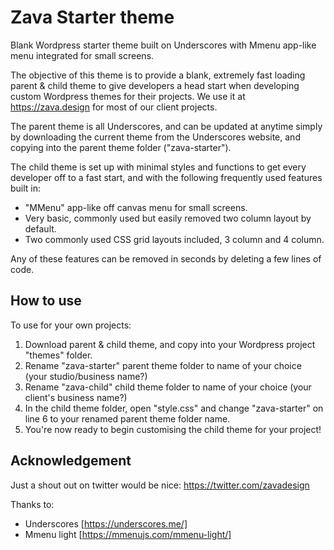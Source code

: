 # Zava Starter theme

Blank Wordpress starter theme built on Underscores with Mmenu app-like menu integrated for small screens.

The objective of this theme is to provide a blank, extremely fast loading parent & child theme to give developers a head start when developing custom Wordpress themes for their projects. We use it at https://zava.design for most of our client projects.

The parent theme is all Underscores, and can be updated at anytime simply by downloading the current theme from the Underscores website, and copying into the parent theme folder ("zava-starter").

The child theme is set up with minimal styles and functions to get every developer off to a fast start, and with the following frequently used features built in:
- "MMenu" app-like off canvas menu for small screens.
- Very basic, commonly used but easily removed two column layout by default.
- Two commonly used CSS grid layouts included, 3 column and 4 column.

Any of these features can be removed in seconds by deleting a few lines of code.

## How to use

To use for your own projects:
1. Download parent & child theme, and copy into your Wordpress project "themes" folder.
2. Rename "zava-starter" parent theme folder to name of your choice (your studio/business name?)
3. Rename "zava-child" child theme folder to name of your choice (your client's business name?)
4. In the child theme folder, open "style.css" and change "zava-starter" on line 6 to your renamed parent theme folder name.
5. You're now ready to begin customising the child theme for your project!

## Acknowledgement

Just a shout out on twitter would be nice: https://twitter.com/zavadesign

Thanks to:
- Underscores [https://underscores.me/]
- Mmenu light [https://mmenujs.com/mmenu-light/]
